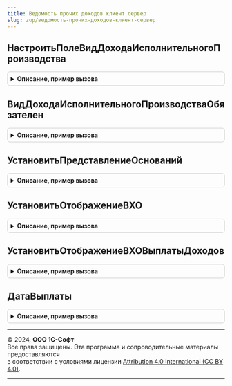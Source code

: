```yaml
---
title: Ведомость прочих доходов клиент сервер
slug: zup/ведомость-прочих-доходов-клиент-сервер
---
```



## НастроитьПолеВидДоходаИсполнительногоПроизводства
<details style="margin: 1em 0; padding: 0.5em; border: 1px solid #ccc; border-radius: 6px;">

<summary style="font-weight: bold; cursor: pointer;">Описание, пример вызова</summary>

```bsl

Процедура НастроитьПолеВидДоходаИсполнительногоПроизводства(Форма, ИмяЭлемента = "ВидДоходаИсполнительногоПроизводства") Экспорт
```

Пример вызова
```bsl
ВедомостьПрочихДоходовКлиентСервер.НастроитьПолеВидДоходаИсполнительногоПроизводства(Форма, ИмяЭлемента);
```
</details>

## ВидДоходаИсполнительногоПроизводстваОбязателен
<details style="margin: 1em 0; padding: 0.5em; border: 1px solid #ccc; border-radius: 6px;">

<summary style="font-weight: bold; cursor: pointer;">Описание, пример вызова</summary>

```bsl

Функция ВидДоходаИсполнительногоПроизводстваОбязателен(Ведомость) Экспорт
```

Пример вызова
```bsl
Результат = ВедомостьПрочихДоходовКлиентСервер.ВидДоходаИсполнительногоПроизводстваОбязателен(Ведомость) 
```
</details>

## УстановитьПредставлениеОснований
<details style="margin: 1em 0; padding: 0.5em; border: 1px solid #ccc; border-radius: 6px;">

<summary style="font-weight: bold; cursor: pointer;">Описание, пример вызова</summary>

```bsl

Процедура УстановитьПредставлениеОснований(Форма) Экспорт
```

Пример вызова
```bsl
ВедомостьПрочихДоходовКлиентСервер.УстановитьПредставлениеОснований(Форма) 
```
</details>

## УстановитьОтображениеВХО
<details style="margin: 1em 0; padding: 0.5em; border: 1px solid #ccc; border-radius: 6px;">

<summary style="font-weight: bold; cursor: pointer;">Описание, пример вызова</summary>

```bsl

Процедура УстановитьОтображениеВХО(Форма) Экспорт
```

Пример вызова
```bsl
ВедомостьПрочихДоходовКлиентСервер.УстановитьОтображениеВХО(Форма) 
```
</details>

## УстановитьОтображениеВХОВыплатыДоходов
<details style="margin: 1em 0; padding: 0.5em; border: 1px solid #ccc; border-radius: 6px;">

<summary style="font-weight: bold; cursor: pointer;">Описание, пример вызова</summary>

```bsl

Процедура УстановитьОтображениеВХОВыплатыДоходов(Форма) Экспорт
```

Пример вызова
```bsl
ВедомостьПрочихДоходовКлиентСервер.УстановитьОтображениеВХОВыплатыДоходов(Форма));
```
</details>

## ДатаВыплаты
<details style="margin: 1em 0; padding: 0.5em; border: 1px solid #ccc; border-radius: 6px;">

<summary style="font-weight: bold; cursor: pointer;">Описание, пример вызова</summary>

```bsl

Функция ДатаВыплаты(Ведомость) Экспорт
```

Пример вызова
```bsl
Результат = ВедомостьПрочихДоходовКлиентСервер.ДатаВыплаты(Ведомость) 
```
</details>

---

© 2024, **ООО 1С-Софт**  
Все права защищены. Эта программа и сопроводительные материалы предоставляются  
в соответствии с условиями лицензии [Attribution 4.0 International (CC BY 4.0)](https://creativecommons.org/licenses/by/4.0/legalcode).

---
